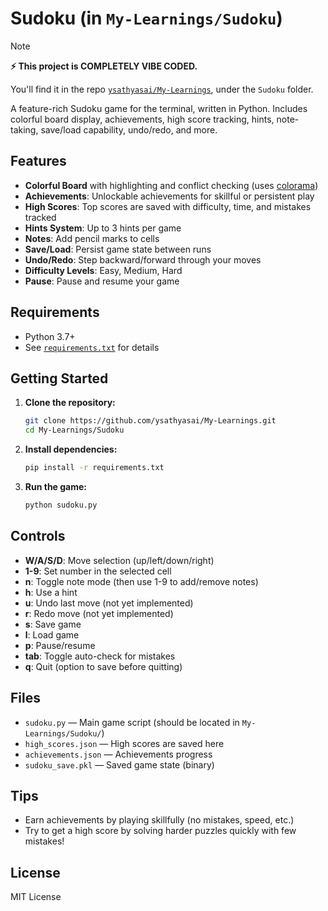 # Sudoku (in `My-Learnings/Sudoku`)

> [!Note]
> **⚡️ This project is COMPLETELY VIBE CODED.**
> 
> You'll find it in the repo [`ysathyasai/My-Learnings`](https://github.com/ysathyasai/My-Learnings), under the `Sudoku` folder.

A feature-rich Sudoku game for the terminal, written in Python. Includes colorful board display, achievements, high score tracking, hints, note-taking, save/load capability, undo/redo, and more.

## Features

- **Colorful Board** with highlighting and conflict checking (uses [colorama](https://pypi.org/project/colorama/))
- **Achievements**: Unlockable achievements for skillful or persistent play
- **High Scores**: Top scores are saved with difficulty, time, and mistakes tracked
- **Hints System**: Up to 3 hints per game
- **Notes**: Add pencil marks to cells
- **Save/Load**: Persist game state between runs
- **Undo/Redo**: Step backward/forward through your moves
- **Difficulty Levels**: Easy, Medium, Hard
- **Pause**: Pause and resume your game

## Requirements

- Python 3.7+
- See [`requirements.txt`](requirements.txt) for details

## Getting Started

1. **Clone the repository:**
   ```bash
   git clone https://github.com/ysathyasai/My-Learnings.git
   cd My-Learnings/Sudoku
   ```

2. **Install dependencies:**
   ```bash
   pip install -r requirements.txt
   ```

3. **Run the game:**
   ```bash
   python sudoku.py
   ```

## Controls

- **W/A/S/D**: Move selection (up/left/down/right)
- **1-9**: Set number in the selected cell
- **n**: Toggle note mode (then use 1-9 to add/remove notes)
- **h**: Use a hint
- **u**: Undo last move (not yet implemented)
- **r**: Redo move (not yet implemented)
- **s**: Save game
- **l**: Load game
- **p**: Pause/resume
- **tab**: Toggle auto-check for mistakes
- **q**: Quit (option to save before quitting)

## Files

- `sudoku.py` — Main game script (should be located in `My-Learnings/Sudoku/`)
- `high_scores.json` — High scores are saved here
- `achievements.json` — Achievements progress
- `sudoku_save.pkl` — Saved game state (binary)

## Tips

- Earn achievements by playing skillfully (no mistakes, speed, etc.)
- Try to get a high score by solving harder puzzles quickly with few mistakes!

## License

MIT License
